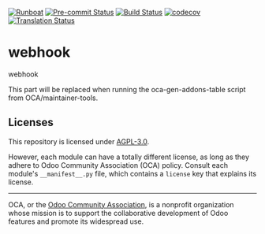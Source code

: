 
[![Runboat](https://img.shields.io/badge/runboat-Try%20me-875A7B.png)](https://runboat.odoo-community.org/builds?repo=OCA/webhook&target_branch=18.0)
[![Pre-commit Status](https://github.com/OCA/webhook/actions/workflows/pre-commit.yml/badge.svg?branch=18.0)](https://github.com/OCA/webhook/actions/workflows/pre-commit.yml?query=branch%3A18.0)
[![Build Status](https://github.com/OCA/webhook/actions/workflows/test.yml/badge.svg?branch=18.0)](https://github.com/OCA/webhook/actions/workflows/test.yml?query=branch%3A18.0)
[![codecov](https://codecov.io/gh/OCA/webhook/branch/18.0/graph/badge.svg)](https://codecov.io/gh/OCA/webhook)
[![Translation Status](https://translation.odoo-community.org/widgets/webhook-18-0/-/svg-badge.svg)](https://translation.odoo-community.org/engage/webhook-18-0/?utm_source=widget)

<!-- /!\ do not modify above this line -->

# webhook

webhook

<!-- /!\ do not modify below this line -->

<!-- prettier-ignore-start -->

[//]: # (addons)

This part will be replaced when running the oca-gen-addons-table script from OCA/maintainer-tools.

[//]: # (end addons)

<!-- prettier-ignore-end -->

## Licenses

This repository is licensed under [AGPL-3.0](LICENSE).

However, each module can have a totally different license, as long as they adhere to Odoo Community Association (OCA)
policy. Consult each module's `__manifest__.py` file, which contains a `license` key
that explains its license.

----
OCA, or the [Odoo Community Association](http://odoo-community.org/), is a nonprofit
organization whose mission is to support the collaborative development of Odoo features
and promote its widespread use.
